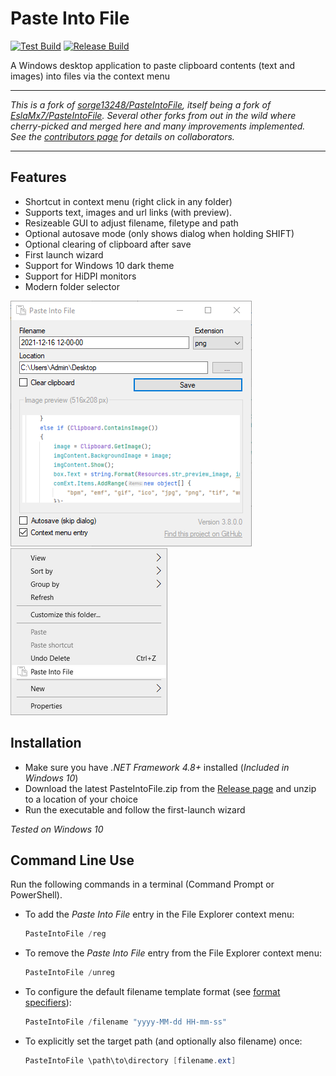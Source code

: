 # Paste Into File

[![Test Build](https://github.com/eltos/PasteIntoFile/actions/workflows/dotnet-testbuild.yml/badge.svg)](https://github.com/eltos/PasteIntoFile/actions/workflows/dotnet-testbuild.yml)
[![Release Build](https://github.com/eltos/PasteIntoFile/actions/workflows/dotnet-release.yml/badge.svg)](https://github.com/eltos/PasteIntoFile/releases)

A Windows desktop application to paste clipboard contents (text and images) into files via the context menu

----------------

_This is a fork of [sorge13248/PasteIntoFile](https://github.com/sorge13248/PasteIntoFile), itself being a fork of [EslaMx7/PasteIntoFile](https://github.com/EslaMx7/PasteIntoFile). Several other forks from out in the wild where cherry-picked and merged here and many improvements implemented._  
_See the [contributors page](https://github.com/eltos/PasteIntoFile/graphs/contributors) for details on collaborators._

----------------

## Features

+ Shortcut in context menu (right click in any folder)
+ Supports text, images and url links (with preview).
+ Resizeable GUI to adjust filename, filetype and path
+ Optional autosave mode (only shows dialog when holding SHIFT)
+ Optional clearing of clipboard after save
+ First launch wizard
+ Support for Windows 10 dark theme
+ Support for HiDPI monitors
+ Modern folder selector

![Paste Into File](screenshot.png)  
![Paste Into File kontext menu](screenshot-1.png)


## Installation

+ Make sure you have _.NET Framework 4.8+_ installed (_Included in Windows 10_)
+ Download the latest PasteIntoFile.zip from the [Release page](https://github.com/eltos/PasteIntoFile/releases) and unzip to a location of your choice
+ Run the executable and follow the first-launch wizard

_Tested on Windows 10_

## Command Line Use

Run the following commands in a terminal (Command Prompt or PowerShell).
- To add the *Paste Into File* entry in the File Explorer context menu:
   ```powershell
   PasteIntoFile /reg
   ``` 
- To remove the *Paste Into File* entry from the File Explorer context menu:
   ```powershell
   PasteIntoFile /unreg
   ``` 
- To configure the default filename template format (see [format specifiers](https://docs.microsoft.com/en-us/dotnet/standard/base-types/custom-date-and-time-format-strings)):
   ```powershell
   PasteIntoFile /filename "yyyy-MM-dd HH-mm-ss"
   ```
- To explicitly set the target path (and optionally also filename) once:
  ```powershell
  PasteIntoFile \path\to\directory [filename.ext]
  ``` 


